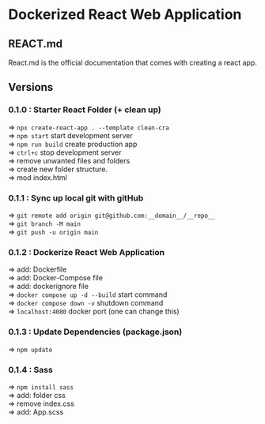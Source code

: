 # Dockerized React Web Application

## REACT.md

React.md is the official documentation that comes with creating a react app.

## Versions

### 0.1.0 : Starter React Folder (+ clean up)

=> `npx create-react-app . --template clean-cra`  
=> `npm start` start development server  
=> `npm run build` create production app  
=> `ctrl+c` stop development server  
=> remove unwanted files and folders  
=> create new folder structure.  
=> mod index.html

### 0.1.1 : Sync up local git with gitHub

=> `git remote add origin git@github.com:__domain__/__repo__`  
=> `git branch -M main`  
=> `git push -u origin main`

### 0.1.2 : Dockerize React Web Application

=> add: Dockerfile  
=> add: Docker-Compose file  
=> add: dockerignore file  
=> `docker compose up -d --build` start command  
=> `docker compose down -v` shutdown command  
=> `localhost:4080` docker port (one can change this)

### 0.1.3 : Update Dependencies (package.json)

=> `npm update`

### 0.1.4 : Sass

=> `npm install sass`  
=> add: folder css  
=> remove index.css  
=> add: App.scss
